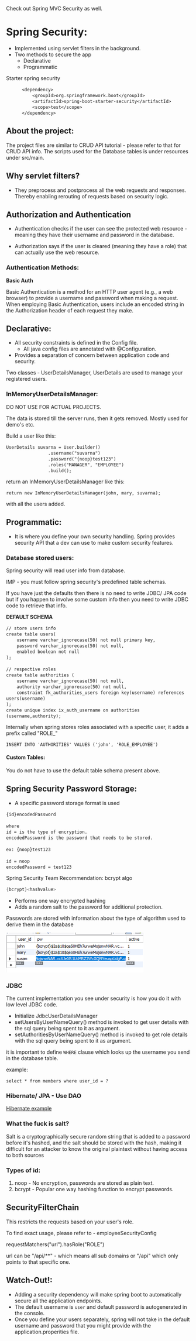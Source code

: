 
Check out Spring MVC Security as well.

# Spring Security:

- Implemented using servlet filters in the background.
- Two methods to secure the app
    - Declarative 
    - Programmatic

Starter spring security 

```aidl
      <dependency>
          <groupId>org.springframework.boot</groupId>
          <artifactId>spring-boot-starter-security</artifactId>
          <scope>test</scope>
      </dependency>
```

## About the project:

The project files are similar to CRUD API tutorial - please refer to that for CRUD API info. The scripts used for the Database tables is under resources under src/main.


## Why servlet filters?

- They preprocess and postprocess all the web requests and responses. Thereby enabling rerouting of requests based on security logic.

## Authorization and Authentication

- Authentication checks if the user can see the protected web resource - meaning they have their username and password in the database.

- Authorization says if the user is cleared (meaning they have a role) that can actually use the web resource.

### Authentication Methods:

**Basic Auth**

Basic Authentication is a method for an HTTP user agent (e.g., a web browser) to provide a username and password when making a request. When employing Basic Authentication, users include an encoded string in the Authorization header of each request they make.

## Declarative:

- All security constraints is defined in the Config file.
    - All java config files are annotated with @Configuration.
- Provides a separation of concern between application code and security.

Two classes - UserDetailsManager, UserDetails are used to manage your registered users.

### InMemoryUserDetailsManager:

DO NOT USE FOR ACTUAL PROJECTS.

The data is stored till the server runs, then it gets removed. Mostly used for demo's etc.

Build a user like this:

```aidl
UserDetails suvarna = User.builder()
                .username("suvarna")
                .password("{noop}test123")
                .roles("MANAGER", "EMPLOYEE")
                .build();
```

return an InMemoryUserDetailsManager like this:

```aidl
return new InMemoryUserDetailsManager(john, mary, suvarna);
```

with all the users added.

## Programmatic:

- It is where you define your own security handling. Spring provides security API that a dev can use to make custom security features.

### Database stored users:

Spring security will read user info from database.

IMP - you must follow spring security's predefined table schemas.

If you have just the defaults then there is no need to write JDBC/ JPA code but if you happen to involve some custom info then you need to write JDBC code to retrieve that info.

**DEFAULT SCHEMA**
```roomsql
// store users info
create table users(
	username varchar_ignorecase(50) not null primary key,
	password varchar_ignorecase(50) not null,
	enabled boolean not null
);

// respective roles
create table authorities (
	username varchar_ignorecase(50) not null,
	authority varchar_ignorecase(50) not null,
	constraint fk_authorities_users foreign key(username) references users(username)
);
create unique index ix_auth_username on authorities (username,authority);
```

Internally when spring stores roles associated with a specific user, it adds a prefix called "ROLE_"

```roomsql
INSERT INTO 'AUTHORITIES' VALUES ('john', 'ROLE_EMPLOYEE')
```

#### Custom Tables:

You do not have to use the default table schema present above.


## Spring Security Password Storage:

- A specific password storage format is used 

```aidl
{id}encodedPassword

where
id = is the type of encryption.
encodedPassword is the password that needs to be stored.

ex: {noop}test123

id = noop
encodedPassword = test123
```

Spring Security Team Recommendation: bcrypt algo

```java
{bcrypt}<hashvalue>
```

- Performs one way encrypted hashing
- Adds a random salt to the password for additional protection.

Passwords are stored with information about the type of algorithm used to derive them in the database

![img.png](notes/img.png)

### JDBC

The current implementation you see under security is how you do it with low level JDBC code.

- Initialize JdbcUserDetailsManager 
- setUsersByUserNameQuery() method is invoked to get user details with the sql query being spent to it as argument.
- setAuthoritiesByUserNameQuery() method is invoked to get role details with the sql query being spent to it as argument.

it is important to define `WHERE` clause which looks up the username you send in the database table. 

example:

```roomsql
select * from members where user_id = ?
```

### Hibernate/ JPA - Use DAO 

[Hibernate example](notes/hibernate-spring-security.pdf)

### What the fuck is salt?

Salt is a cryptographically secure random string that is added to a password before it's hashed, and the salt should be stored with the hash, making it difficult for an attacker to know the original plaintext without having access to both sources

### Types of id:
1) noop - No encryption, passwords are stored as plain text.
2) bcrypt - Popular one way hashing function to encrypt passwords.

## SecurityFilterChain

This restricts the requests based on your user's role.

To find exact usage, please refer to - employeeSecurityConfig

requestMatchers("url").hasRole("ROLE")

url can be "/api/**" - which means all sub domains or "/api" which only points to that specific one.

## Watch-Out!:

- Adding a security dependency will make spring boot to automatically secure all the application endpoints.
- The default username is `user` and default password is autogenerated in the console.
- Once you define your users separately, spring will not take in the default username and password that you might provide with the application.properities file.